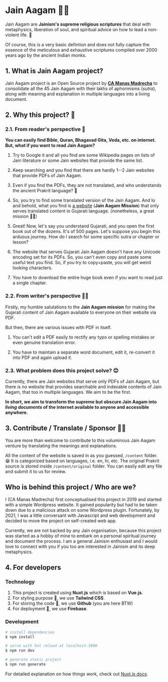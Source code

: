 # Jain Aagam 🙏🏻

Jain Aagam are **Jainism's supreme religious scriptures** that deal with metaphysics, liberation of soul, and spiritual advice on how to lead a non-violent life. 💛

Of course, this is a very basic defintion and does not fully capture the essence of the meticulous and exhaustive scriptures compiled over 2000 years ago by the ancient Indian monks.

## 1. What is Jain Aagam project?

Jain Aagam project is an Open Source project by [**CA Manas Madrecha**](https://github.com/ManasMadrecha) to consolidate all the 45 Jain Aagam with their lakhs of aphormisms (_sutra_), along with meaning and explanation in multiple languages into a living document.

## 2. Why this project? 🤔

### 2.1. From reader's perspective 🧾

**You can easily find Bible, Quran, Bhagavad Gita, Veda, etc. on internet. But, what if you want to read Jain Aagam?** 

1. Try to Google it and all you find are some Wikipedia pages on lists of Jain literature or some Jain websites that provide the same list. 

2. Keep searching and you find that there are hardly 1--2 Jain websites that provide PDFs of Jain Aagam.

3. Even if you find the PDFs, they are not translated, and who understands the ancient Prakrit language? 🤔

4. So, you try to find some translated version of the Jain Aagam. And lo and behold, what you find is [a website](https://jainaagam.org) (**Jain Aagam Mission**) that only serves translated content in Gujarati language. (nonetheless, a great mission 🙏🏻)

5. Great! Now, let's say you understand Gujarati, and you open the first book out of the dozens. It's of 500 pages. Let's suppose you begin this arduous journey. How do I search for some specific sutra or chapter or lesson? 

6. The website that serves Gujarati Jain Aagam doesn't have any Unicode encoding set for its PDFs. So, you can't even copy and paste some useful text you find. So, if you try to copy+paste, you will get weird looking characters.

7. You have to download the entire huge book even if you want to read just a single chapter.

### 2.2. From writer's perspective ✍🏻

Firstly, my humble salutations to the **Jain Aagam mission** for making the Gujarati content of Jain Aagam available to everyone on their website via PDF.

But then, there are various issues with PDF in itself. 

1. You can't edit a PDF easily to rectify any typo or spelling mistakes or even genuine translation error.

2. You have to maintain a separate word document, edit it, re-convert it into PDF and again upload it. 

### 2.3. What problem does this project solve? 😊

Currently, there are Jain websites that serve only PDFs of Jain Aagam, but there is no website that provides searchable and indexable contents of Jain Aagam, that too in multiple languages. We aim to be the first. 

**In short, we aim to transform the supreme but obscure Jain Aagam into _living documents_ of the internet available to anyone and accessible anywhere.**

## 3. Contribute / Translate / Sponsor 🙏🏻

You are more than welcome to contribute to this voluminous Jain Aagam venture by translating the meanings and explanations.

All the content of the website is saved in as you guessed, `/content` folder. 😁 It is categorized based on languages, i.e. en, hi, etc. The original Prakrit source is stored inside `/content/original` folder. You can easily edit any file and submit it to us for review.

## Who is behind this project / Who are we? 

I (CA Manas Madrecha) first conceptualised this project in 2019 and started with a simple Wordpress website. It gained popularity but had to be taken down due to a malicious attack on some Wordpress plugin. Fortunately, by 2021, I was a little conversant with Javascript and web development and decided to move the project on self-created web app.

Currently, we are not backed by any Jain organisation, because this project was started as a hobby of mine to embark on a personal spiritual journey and document the process. I am a general Jainism enthusiast and I would love to connect with you if you too are interested in Jainism and its deep metaphysics.

## 4. For developers

### Technology

1. This project is created using **Nuxt.js** which is based on **Vue.js**.
2. For styling purpose 🎨, we use **Tailwind CSS**.
3. For storing the code 📁, we use **Github** (you are here BTW)
4. For deployment 🚀, we use **Firebase**.

### Development

```bash
# install dependencies
$ npm install

# serve with hot reload at localhost:3000
$ npm run dev

# generate static project
$ npm run generate
```

For detailed explanation on how things work, check out [Nuxt.js docs](https://nuxtjs.org).
